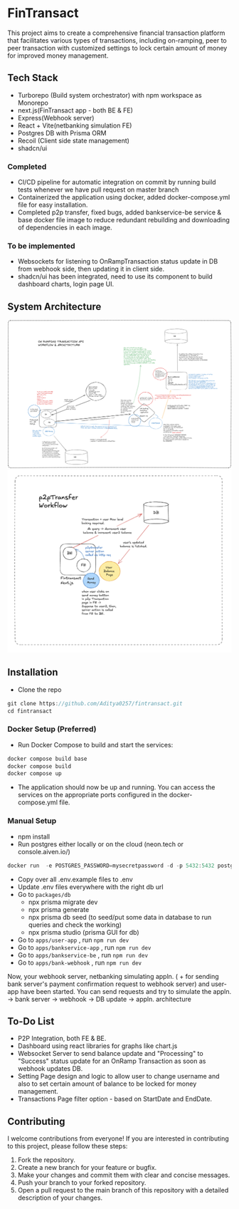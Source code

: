 # FinTransact

This project aims to create a comprehensive financial transaction platform that facilitates various types of transactions, including on-ramping, peer to peer transaction with customized settings to lock certain amount of money for improved money management.

## Tech Stack

- Turborepo (Build system orchestrator) with npm workspace as Monorepo
- next.js(FinTransact app - both BE & FE)
- Express(Webhook server)
- React + Vite(netbanking simulation FE)
- Postgres DB with Prisma ORM
- Recoil (Client side state management)
- shadcn/ui

### Completed

- CI/CD pipeline for automatic integration on commit by running build tests whenever we have pull request on master branch
- Containerized the application using docker, added docker-compose.yml file for easy installation.
- Completed p2p transfer, fixed bugs, added bankservice-be service & base docker file image to reduce redundant rebuilding and downloading of dependencies in each image.

### To be implemented

- Websockets for listening to OnRampTransaction status update in DB from webhook side, then updating it in client side.
- shadcn/ui has been integrated, need to use its component to build dashboard charts, login page UI.

## System Architecture

![OnRamping System Architecture & Workflow](https://github.com/Aditya0257/fintransact/blob/master/onRampTransc_lightmode_img.png)
![Peer to Peer (p2p) Workflow](https://github.com/Aditya0257/fintransact/blob/master/p2pTransferWorkflow.png)

## Installation

- Clone the repo

```jsx
git clone https://github.com/Aditya0257/fintransact.git
cd fintransact
```

### Docker Setup (Preferred)

- Run Docker Compose to build and start the services:

```jsx
docker compose build base
docker compose build 
docker compose up
```

- The application should now be up and running. You can access the services on the appropriate ports configured in the docker-compose.yml file.

### Manual Setup

- npm install
- Run postgres either locally or on the cloud (neon.tech or console.aiven.io/)

```jsx
docker run  -e POSTGRES_PASSWORD=mysecretpassword -d -p 5432:5432 postgres
```

- Copy over all .env.example files to .env
- Update .env files everywhere with the right db url
- Go to `packages/db`
  - npx prisma migrate dev
  - npx prisma generate
  - npx prisma db seed (to seed/put some data in database to run queries and check the working)
  - npx prisma studio (prisma GUI for db)
- Go to `apps/user-app` , run `npm run dev`
- Go to `apps/bankservice-app` , run `npm run dev`
- Go to `apps/bankservice-be` , run `npm run dev`
- Go to `apps/bank-webhook` , run `npm run dev`

Now, your webhook server, netbanking simulating appln. ( + for sending bank server's payment confirmation request to webhook server) and user-app have been started.
You can send requests and try to simulate the appln. -> bank server -> webhook -> DB update -> appln. architecture

## To-Do List

- P2P Integration, both FE & BE.
- Dashboard using react libraries for graphs like chart.js
- Websocket Server to send balance update and "Processing" to "Success" status update for an OnRamp Transaction as soon as webhook updates DB.
- Setting Page design and logic to allow user to change username and also to set certain amount of balance to be locked for money management.
- Transactions Page filter option - based on StartDate and EndDate.

## Contributing

I welcome contributions from everyone! If you are interested in contributing to this project, please follow these steps:

1. Fork the repository.
2. Create a new branch for your feature or bugfix.
3. Make your changes and commit them with clear and concise messages.
4. Push your branch to your forked repository.
5. Open a pull request to the main branch of this repository with a detailed description of your changes.
